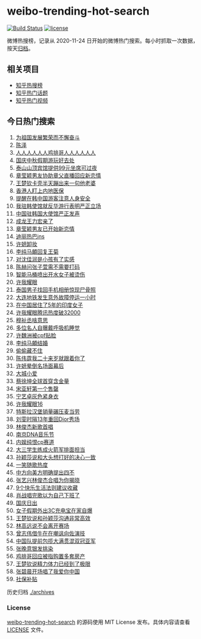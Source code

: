 # weibo-trending-hot-search

[![Build Status](https://github.com/justjavac/weibo-trending-hot-search/workflows/ci/badge.svg?branch=master)](https://github.com/justjavac/weibo-trending-hot-search/actions)
[![license](https://img.shields.io/github/license/justjavac/weibo-trending-hot-search)](https://github.com/justjavac/weibo-trending-hot-search/blob/master/LICENSE)

微博热搜榜，记录从 2020-11-24 日开始的微博热门搜索。每小时抓取一次数据，按天[归档](./archives)。

## 相关项目

- [知乎热搜榜](https://github.com/justjavac/zhihu-trending-top-search)
- [知乎热门话题](https://github.com/justjavac/zhihu-trending-hot-questions)
- [知乎热门视频](https://github.com/justjavac/zhihu-trending-hot-video)

## 今日热门搜索

<!-- BEGIN -->
<!-- 最后更新时间 Fri Oct 03 2025 02:26:49 GMT+0800 (China Standard Time) -->

1. [为祖国发展繁荣而不懈奋斗](https://s.weibo.com//weibo?q=%23%E4%B8%BA%E7%A5%96%E5%9B%BD%E5%8F%91%E5%B1%95%E7%B9%81%E8%8D%A3%E8%80%8C%E4%B8%8D%E6%87%88%E5%A5%8B%E6%96%97%23&Refer=new_time)
1. [陈泽](https://s.weibo.com//weibo?q=%E9%99%88%E6%B3%BD&t=31&band_rank=6&Refer=top)
1. [人人人人人人鸡排哥人人人人人人](https://s.weibo.com//weibo?q=%23%E4%BA%BA%E4%BA%BA%E4%BA%BA%E4%BA%BA%E4%BA%BA%E4%BA%BA%E9%B8%A1%E6%8E%92%E5%93%A5%E4%BA%BA%E4%BA%BA%E4%BA%BA%E4%BA%BA%E4%BA%BA%E4%BA%BA%23&t=31&band_rank=1&Refer=top)
1. [国庆中秋假期游玩好去处](https://s.weibo.com//weibo?q=%23%E5%9B%BD%E5%BA%86%E4%B8%AD%E7%A7%8B%E5%81%87%E6%9C%9F%E6%B8%B8%E7%8E%A9%E5%A5%BD%E5%8E%BB%E5%A4%84%23&t=31&band_rank=3&Refer=top)
1. [泰山山顶宾馆提供99元坐席可过夜](https://s.weibo.com//weibo?q=%23%E6%B3%B0%E5%B1%B1%E5%B1%B1%E9%A1%B6%E5%AE%BE%E9%A6%86%E6%8F%90%E4%BE%9B99%E5%85%83%E5%9D%90%E5%B8%AD%E5%8F%AF%E8%BF%87%E5%A4%9C%23&t=31&band_rank=2&Refer=top)
1. [章莹颖男友协助章父直播回应新恋情](https://s.weibo.com//weibo?q=%23%E7%AB%A0%E8%8E%B9%E9%A2%96%E7%94%B7%E5%8F%8B%E5%8D%8F%E5%8A%A9%E7%AB%A0%E7%88%B6%E7%9B%B4%E6%92%AD%E5%9B%9E%E5%BA%94%E6%96%B0%E6%81%8B%E6%83%85%23&t=31&band_rank=5&Refer=top)
1. [王楚钦卡壳半天蹦出来一句他老婆](https://s.weibo.com//weibo?q=%E7%8E%8B%E6%A5%9A%E9%92%A6%E5%8D%A1%E5%A3%B3%E5%8D%8A%E5%A4%A9%E8%B9%A6%E5%87%BA%E6%9D%A5%E4%B8%80%E5%8F%A5%E4%BB%96%E8%80%81%E5%A9%86&t=31&band_rank=4&Refer=top)
1. [香港人盯上内地医保](https://s.weibo.com//weibo?q=%23%E9%A6%99%E6%B8%AF%E4%BA%BA%E7%9B%AF%E4%B8%8A%E5%86%85%E5%9C%B0%E5%8C%BB%E4%BF%9D%23&t=31&band_rank=7&Refer=top)
1. [提醒在韩中国游客注意人身安全](https://s.weibo.com//weibo?q=%23%E6%8F%90%E9%86%92%E5%9C%A8%E9%9F%A9%E4%B8%AD%E5%9B%BD%E6%B8%B8%E5%AE%A2%E6%B3%A8%E6%84%8F%E4%BA%BA%E8%BA%AB%E5%AE%89%E5%85%A8%23&t=31&band_rank=8&Refer=top)
1. [我驻韩使馆就反华游行表明严正立场](https://s.weibo.com//weibo?q=%23%E6%88%91%E9%A9%BB%E9%9F%A9%E4%BD%BF%E9%A6%86%E5%B0%B1%E5%8F%8D%E5%8D%8E%E6%B8%B8%E8%A1%8C%E8%A1%A8%E6%98%8E%E4%B8%A5%E6%AD%A3%E7%AB%8B%E5%9C%BA%23&t=31&band_rank=9&Refer=top)
1. [中国驻韩国大使馆严正发声](https://s.weibo.com//weibo?q=%23%E4%B8%AD%E5%9B%BD%E9%A9%BB%E9%9F%A9%E5%9B%BD%E5%A4%A7%E4%BD%BF%E9%A6%86%E4%B8%A5%E6%AD%A3%E5%8F%91%E5%A3%B0%23&t=31&band_rank=10&Refer=top)
1. [成龙王力宏亲了](https://s.weibo.com//weibo?q=%23%E6%88%90%E9%BE%99%E7%8E%8B%E5%8A%9B%E5%AE%8F%E4%BA%B2%E4%BA%86%23&t=31&band_rank=12&Refer=top)
1. [章莹颖男友已开始新恋情](https://s.weibo.com//weibo?q=%23%E7%AB%A0%E8%8E%B9%E9%A2%96%E7%94%B7%E5%8F%8B%E5%B7%B2%E5%BC%80%E5%A7%8B%E6%96%B0%E6%81%8B%E6%83%85%23&t=31&band_rank=11&Refer=top)
1. [迪丽热巴ins](https://s.weibo.com//weibo?q=%E8%BF%AA%E4%B8%BD%E7%83%AD%E5%B7%B4ins&t=31&band_rank=13&Refer=top)
1. [许妍卸妆](https://s.weibo.com//weibo?q=%23%E8%AE%B8%E5%A6%8D%E5%8D%B8%E5%A6%86%23&t=31&band_rank=15&Refer=top)
1. [李纯马頔回复王菊](https://s.weibo.com//weibo?q=%23%E6%9D%8E%E7%BA%AF%E9%A9%AC%E9%A0%94%E5%9B%9E%E5%A4%8D%E7%8E%8B%E8%8F%8A%23&t=31&band_rank=34&Refer=top)
1. [对沈佳润是小孩有了实感](https://s.weibo.com//weibo?q=%E5%AF%B9%E6%B2%88%E4%BD%B3%E6%B6%A6%E6%98%AF%E5%B0%8F%E5%AD%A9%E6%9C%89%E4%BA%86%E5%AE%9E%E6%84%9F&t=31&band_rank=18&Refer=top)
1. [陈赫问张子萱需不需要打码](https://s.weibo.com//weibo?q=%23%E9%99%88%E8%B5%AB%E9%97%AE%E5%BC%A0%E5%AD%90%E8%90%B1%E9%9C%80%E4%B8%8D%E9%9C%80%E8%A6%81%E6%89%93%E7%A0%81%23&t=31&band_rank=16&Refer=top)
1. [智能马桶喷出开水女子被烫伤](https://s.weibo.com//weibo?q=%23%E6%99%BA%E8%83%BD%E9%A9%AC%E6%A1%B6%E5%96%B7%E5%87%BA%E5%BC%80%E6%B0%B4%E5%A5%B3%E5%AD%90%E8%A2%AB%E7%83%AB%E4%BC%A4%23&t=31&band_rank=19&Refer=top)
1. [许我耀眼](https://s.weibo.com//weibo?q=%E8%AE%B8%E6%88%91%E8%80%80%E7%9C%BC&t=31&band_rank=22&Refer=top)
1. [泰国男子找回手机相册惊现尸骨照](https://s.weibo.com//weibo?q=%23%E6%B3%B0%E5%9B%BD%E7%94%B7%E5%AD%90%E6%89%BE%E5%9B%9E%E6%89%8B%E6%9C%BA%E7%9B%B8%E5%86%8C%E6%83%8A%E7%8E%B0%E5%B0%B8%E9%AA%A8%E7%85%A7%23&t=31&band_rank=23&Refer=top)
1. [大连地铁发生意外故障停运一小时](https://s.weibo.com//weibo?q=%23%E5%A4%A7%E8%BF%9E%E5%9C%B0%E9%93%81%E5%8F%91%E7%94%9F%E6%84%8F%E5%A4%96%E6%95%85%E9%9A%9C%E5%81%9C%E8%BF%90%E4%B8%80%E5%B0%8F%E6%97%B6%23&t=31&band_rank=21&Refer=top)
1. [在中国居住了5年的印度女子](https://s.weibo.com//weibo?q=%23%E5%9C%A8%E4%B8%AD%E5%9B%BD%E5%B1%85%E4%BD%8F%E4%BA%865%E5%B9%B4%E7%9A%84%E5%8D%B0%E5%BA%A6%E5%A5%B3%E5%AD%90%23&t=31&band_rank=21&Refer=top)
1. [许我耀眼腾讯热度破32000](https://s.weibo.com//weibo?q=%23%E8%AE%B8%E6%88%91%E8%80%80%E7%9C%BC%E8%85%BE%E8%AE%AF%E7%83%AD%E5%BA%A6%E7%A0%B432000%23&t=31&band_rank=17&Refer=top)
1. [穆祉丞啥意思](https://s.weibo.com//weibo?q=%23%E7%A9%86%E7%A5%89%E4%B8%9E%E5%95%A5%E6%84%8F%E6%80%9D%23&t=31&band_rank=27&Refer=top)
1. [多位名人自曝戴呼吸机睡觉](https://s.weibo.com//weibo?q=%23%E5%A4%9A%E4%BD%8D%E5%90%8D%E4%BA%BA%E8%87%AA%E6%9B%9D%E6%88%B4%E5%91%BC%E5%90%B8%E6%9C%BA%E7%9D%A1%E8%A7%89%23&t=31&band_rank=29&Refer=top)
1. [许魏洲被cpf贴脸](https://s.weibo.com//weibo?q=%23%E8%AE%B8%E9%AD%8F%E6%B4%B2%E8%A2%ABcpf%E8%B4%B4%E8%84%B8%23&t=31&band_rank=25&Refer=top)
1. [李纯马頔结婚](https://s.weibo.com//weibo?q=%23%E6%9D%8E%E7%BA%AF%E9%A9%AC%E9%A0%94%E7%BB%93%E5%A9%9A%23&t=31&band_rank=24&Refer=top)
1. [偷偷藏不住](https://s.weibo.com//weibo?q=%E5%81%B7%E5%81%B7%E8%97%8F%E4%B8%8D%E4%BD%8F&t=31&band_rank=31&Refer=top)
1. [陈伟霆我二十来岁就跟着你了](https://s.weibo.com//weibo?q=%E9%99%88%E4%BC%9F%E9%9C%86%E6%88%91%E4%BA%8C%E5%8D%81%E6%9D%A5%E5%B2%81%E5%B0%B1%E8%B7%9F%E7%9D%80%E4%BD%A0%E4%BA%86&t=31&band_rank=30&Refer=top)
1. [许妍晕倒名场面幕后](https://s.weibo.com//weibo?q=%E8%AE%B8%E5%A6%8D%E6%99%95%E5%80%92%E5%90%8D%E5%9C%BA%E9%9D%A2%E5%B9%95%E5%90%8E&t=31&band_rank=32&Refer=top)
1. [大城小爱](https://s.weibo.com//weibo?q=%E5%A4%A7%E5%9F%8E%E5%B0%8F%E7%88%B1&t=31&band_rank=20&Refer=top)
1. [蔡徐坤全球首穿含金量](https://s.weibo.com//weibo?q=%23%E8%94%A1%E5%BE%90%E5%9D%A4%E5%85%A8%E7%90%83%E9%A6%96%E7%A9%BF%E5%90%AB%E9%87%91%E9%87%8F%23&t=31&band_rank=46&Refer=top)
1. [宋亚轩第一个售罄](https://s.weibo.com//weibo?q=%23%E5%AE%8B%E4%BA%9A%E8%BD%A9%E7%AC%AC%E4%B8%80%E4%B8%AA%E5%94%AE%E7%BD%84%23&t=31&band_rank=26&Refer=top)
1. [宁艺卓灰色紧身衣](https://s.weibo.com//weibo?q=%23%E5%AE%81%E8%89%BA%E5%8D%93%E7%81%B0%E8%89%B2%E7%B4%A7%E8%BA%AB%E8%A1%A3%23&t=31&band_rank=34&Refer=top)
1. [许我耀眼16](https://s.weibo.com//weibo?q=%E8%AE%B8%E6%88%91%E8%80%80%E7%9C%BC16&t=31&band_rank=36&Refer=top)
1. [特斯拉汉堡销量碾压麦当劳](https://s.weibo.com//weibo?q=%23%E7%89%B9%E6%96%AF%E6%8B%89%E6%B1%89%E5%A0%A1%E9%94%80%E9%87%8F%E7%A2%BE%E5%8E%8B%E9%BA%A6%E5%BD%93%E5%8A%B3%23&t=31&band_rank=48&Refer=top)
1. [刘雯时隔13年重回Dior秀场](https://s.weibo.com//weibo?q=%E5%88%98%E9%9B%AF%E6%97%B6%E9%9A%9413%E5%B9%B4%E9%87%8D%E5%9B%9EDior%E7%A7%80%E5%9C%BA&t=31&band_rank=41&Refer=top)
1. [林俊杰新歌首唱](https://s.weibo.com//weibo?q=%E6%9E%97%E4%BF%8A%E6%9D%B0%E6%96%B0%E6%AD%8C%E9%A6%96%E5%94%B1&t=31&band_rank=40&Refer=top)
1. [南京DNA音乐节](https://s.weibo.com//weibo?q=%E5%8D%97%E4%BA%ACDNA%E9%9F%B3%E4%B9%90%E8%8A%82&t=31&band_rank=43&Refer=top)
1. [内娱纯恨cp赛道](https://s.weibo.com//weibo?q=%E5%86%85%E5%A8%B1%E7%BA%AF%E6%81%A8cp%E8%B5%9B%E9%81%93&t=31&band_rank=38&Refer=top)
1. [大三学生练成火箭军排面担当](https://s.weibo.com//weibo?q=%23%E5%A4%A7%E4%B8%89%E5%AD%A6%E7%94%9F%E7%BB%83%E6%88%90%E7%81%AB%E7%AE%AD%E5%86%9B%E6%8E%92%E9%9D%A2%E6%8B%85%E5%BD%93%23&t=31&band_rank=47&Refer=top)
1. [孙颖莎说和大头想打好的决心一致](https://s.weibo.com//weibo?q=%23%E5%AD%99%E9%A2%96%E8%8E%8E%E8%AF%B4%E5%92%8C%E5%A4%A7%E5%A4%B4%E6%83%B3%E6%89%93%E5%A5%BD%E7%9A%84%E5%86%B3%E5%BF%83%E4%B8%80%E8%87%B4%23&t=31&band_rank=28&Refer=top)
1. [一笑随歌热度](https://s.weibo.com//weibo?q=%E4%B8%80%E7%AC%91%E9%9A%8F%E6%AD%8C%E7%83%AD%E5%BA%A6&t=31&band_rank=33&Refer=top)
1. [中方向美方明确提出四不](https://s.weibo.com//weibo?q=%23%E4%B8%AD%E6%96%B9%E5%90%91%E7%BE%8E%E6%96%B9%E6%98%8E%E7%A1%AE%E6%8F%90%E5%87%BA%E5%9B%9B%E4%B8%8D%23&t=31&band_rank=44&Refer=top)
1. [张艺兴林俊杰合唱为你揭晓](https://s.weibo.com//weibo?q=%23%E5%BC%A0%E8%89%BA%E5%85%B4%E6%9E%97%E4%BF%8A%E6%9D%B0%E5%90%88%E5%94%B1%E4%B8%BA%E4%BD%A0%E6%8F%AD%E6%99%93%23&t=31&band_rank=50&Refer=top)
1. [9个快乐生活法则建议收藏](https://s.weibo.com//weibo?q=%239%E4%B8%AA%E5%BF%AB%E4%B9%90%E7%94%9F%E6%B4%BB%E6%B3%95%E5%88%99%E5%BB%BA%E8%AE%AE%E6%94%B6%E8%97%8F%23&t=31&band_rank=42&Refer=top)
1. [肖战唱完歌以为自己下班了](https://s.weibo.com//weibo?q=%E8%82%96%E6%88%98%E5%94%B1%E5%AE%8C%E6%AD%8C%E4%BB%A5%E4%B8%BA%E8%87%AA%E5%B7%B1%E4%B8%8B%E7%8F%AD%E4%BA%86&t=31&band_rank=40&Refer=top)
1. [国庆日出](https://s.weibo.com//weibo?q=%23%E5%9B%BD%E5%BA%86%E6%97%A5%E5%87%BA%23&t=31&band_rank=49&Refer=top)
1. [女子假期外出3C充电宝在家自爆](https://s.weibo.com//weibo?q=%23%E5%A5%B3%E5%AD%90%E5%81%87%E6%9C%9F%E5%A4%96%E5%87%BA3C%E5%85%85%E7%94%B5%E5%AE%9D%E5%9C%A8%E5%AE%B6%E8%87%AA%E7%88%86%23&t=31&band_rank=35&Refer=top)
1. [王楚钦说和孙颖莎沟通非常高效](https://s.weibo.com//weibo?q=%23%E7%8E%8B%E6%A5%9A%E9%92%A6%E8%AF%B4%E5%92%8C%E5%AD%99%E9%A2%96%E8%8E%8E%E6%B2%9F%E9%80%9A%E9%9D%9E%E5%B8%B8%E9%AB%98%E6%95%88%23&t=31&band_rank=39&Refer=top)
1. [林高远说不会离开赛场](https://s.weibo.com//weibo?q=%23%E6%9E%97%E9%AB%98%E8%BF%9C%E8%AF%B4%E4%B8%8D%E4%BC%9A%E7%A6%BB%E5%BC%80%E8%B5%9B%E5%9C%BA%23&t=31&band_rank=37&Refer=top)
1. [曾志伟借牛在在嘲讽向佐演技](https://s.weibo.com//weibo?q=%E6%9B%BE%E5%BF%97%E4%BC%9F%E5%80%9F%E7%89%9B%E5%9C%A8%E5%9C%A8%E5%98%B2%E8%AE%BD%E5%90%91%E4%BD%90%E6%BC%94%E6%8A%80&t=31&band_rank=41&Refer=top)
1. [中国队提前包揽大满贯混双冠亚军](https://s.weibo.com//weibo?q=%23%E4%B8%AD%E5%9B%BD%E9%98%9F%E6%8F%90%E5%89%8D%E5%8C%85%E6%8F%BD%E5%A4%A7%E6%BB%A1%E8%B4%AF%E6%B7%B7%E5%8F%8C%E5%86%A0%E4%BA%9A%E5%86%9B%23&t=31&band_rank=43&Refer=top)
1. [张晚意银发挑染](https://s.weibo.com//weibo?q=%23%E5%BC%A0%E6%99%9A%E6%84%8F%E9%93%B6%E5%8F%91%E6%8C%91%E6%9F%93%23&t=31&band_rank=49&Refer=top)
1. [鸡排哥回应被指购置多套房产](https://s.weibo.com//weibo?q=%23%E9%B8%A1%E6%8E%92%E5%93%A5%E5%9B%9E%E5%BA%94%E8%A2%AB%E6%8C%87%E8%B4%AD%E7%BD%AE%E5%A4%9A%E5%A5%97%E6%88%BF%E4%BA%A7%23&t=31&band_rank=14&Refer=top)
1. [王楚钦说精力体力已经到了极限](https://s.weibo.com//weibo?q=%23%E7%8E%8B%E6%A5%9A%E9%92%A6%E8%AF%B4%E7%B2%BE%E5%8A%9B%E4%BD%93%E5%8A%9B%E5%B7%B2%E7%BB%8F%E5%88%B0%E4%BA%86%E6%9E%81%E9%99%90%23&t=31&band_rank=45&Refer=top)
1. [张碧晨开场唱了我爱你中国](https://s.weibo.com//weibo?q=%23%E5%BC%A0%E7%A2%A7%E6%99%A8%E5%BC%80%E5%9C%BA%E5%94%B1%E4%BA%86%E6%88%91%E7%88%B1%E4%BD%A0%E4%B8%AD%E5%9B%BD%23&t=31&band_rank=47&Refer=top)
1. [社保补贴](https://s.weibo.com//weibo?q=%23%E7%A4%BE%E4%BF%9D%E8%A1%A5%E8%B4%B4%23&t=31&band_rank=50&Refer=top)

<!-- END -->

历史归档 [./archives](./archives)

### License

[weibo-trending-hot-search](https://github.com/justjavac/weibo-trending-hot-search) 的源码使用 MIT License
发布。具体内容请查看 [LICENSE](./LICENSE) 文件。
